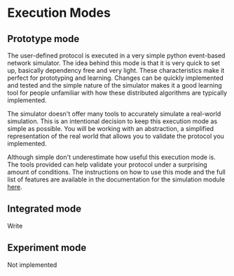 # Execution Modes

## Prototype mode
The user-defined protocol is executed in a very simple python event-based network
simulator. The idea behind this mode is that it is very quick to set up, basically
dependency free and very light. These characteristics make it perfect for prototyping
and learning. Changes can be quickly implemented and tested and the simple nature of
the simulator makes it a good learning tool for people unfamiliar with how these 
distributed algorithms are typically implemented.

The simulator doesn't offer many tools to accurately simulate a real-world simulation.
This is an intentional decision to keep this execution mode as simple as possible. 
You will be working with an abstraction, a simplified representation of the real world 
that allows you to validate the protocol you implemented.

Although simple don't underestimate how useful this execution mode is. The tools 
provided can help validate your protocol under a surprising amount of conditions. 
The instructions on how to use this mode and the full list of features are available
in the documentation for the simulation module [here](../reference/simulation.md).

## Integrated mode
Write

## Experiment mode
Not implemented